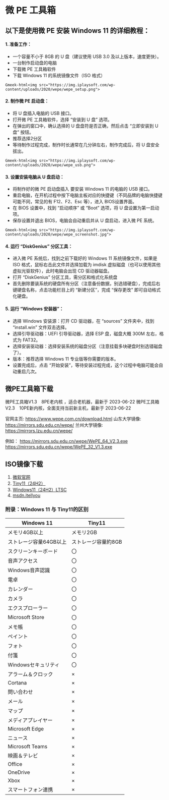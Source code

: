 # 微 PE 工具箱

## 以下是使用微 PE 安装 Windows 11 的详细教程：

#### 1. 准备工作：
   - 一个容量不小于 8GB 的 U 盘（建议使用 USB 3.0 及以上版本，速度更快）。
   - 一台制作启动盘的电脑
   - 下载微 PE 工具箱软件
   - 下载 Windows 11 的系统镜像文件（ISO 格式）

`Gmeek-html<img src="https://img.iplaysoft.com/wp-content/uploads/2020/wepe/wepe_setup.png">`

#### 2. 制作微 PE 启动盘：
   - 将 U 盘插入电脑的 USB 接口。
   - 打开微 PE 工具箱软件，选择 “安装到 U 盘” 选项。
   - 在弹出的窗口中，确认选择的 U 盘盘符是否正确，然后点击 “立即安装到 U 盘” 按钮。
   - 推荐选择2分区
   - 等待制作过程完成，制作时长通常在几分钟左右，制作完成后，将 U 盘安全拔出。
 
`Gmeek-html<img src="https://img.iplaysoft.com/wp-content/uploads/2020/wepe/wepe_usb.png">`


#### 3. 设置安装电脑从 U 盘启动：
   - 将制作好的微 PE 启动盘插入 要安装 Windows 11 的电脑的 USB 接口。
   - 重启电脑，在开机过程中按下电脑主板对应的快捷键（不同品牌的电脑快捷键可能不同，常见的有 F12、F2、Esc 等），进入 BIOS设置界面。
   - 在 BIOS 设置中，找到 “启动顺序” 或 “Boot” 选项，将 U 盘设置为第一启动项。
   - 保存设置并退出 BIOS，电脑会自动重启并从 U 盘启动，进入微 PE 系统。

`Gmeek-html<img src="https://img.iplaysoft.com/wp-content/uploads/2020/wepe/wepe_screenshot.jpg">`

#### 4. 运行 “DiskGenius” 分区工具：
   - 进入微 PE 系统后，找到之前下载好的 Windows 11 系统镜像文件，如果是 ISO 格式，鼠标右击此文件并选择加载为 imdisk 虚拟磁盘（也可以使用其他虚拟光驱软件），此时电脑会出现 CD 驱动器磁盘。
   - 打开 “DiskGenius” 分区工具，需分区和格式化系统盘 
   - 首先删除要装系统的硬盘所有分区（注意备份数据，别选错硬盘），完成后右键硬盘名称，点击功能栏目上的 “新建分区”，完成 “保存更改” 即可自动格式化硬盘。


#### 5. 运行 “Windows 安装器”：
   - 选择 Windows 安装源：打开 CD 驱动器，在 “sources” 文件夹中，找到 “install.win” 文件双击选择。
   - 选择引导驱动器：UEFI 引导驱动器，选择 ESP 盘，磁盘大概 300M 左右，格式为 FAT32。
   - 选择安装驱动器：选择安装系统的磁盘分区（注意挂载多块硬盘时别选错磁盘了）。
   - 版本：推荐选择 Windows 11 专业版等你需要的版本。
   - 设置完成后，点击 “开始安装”，等待安装过程完成，这个过程中电脑可能会自动重启几次。


## 微PE工具箱下载
微PE工具箱V1.3　8PE老内核 ，适合老机器，最新于 2023-06-22
微PE工具箱V2.3　10PE新内核，全面支持当前新主机，最新于 2023-06-22

官网主页: https://www.wepe.com.cn/download.html
山东大学镜像: https://mirrors.sdu.edu.cn/wepe/
兰州大学镜像: https://mirrors.lzu.edu.cn/wepe/

例如：
https://mirrors.sdu.edu.cn/wepe/WePE_64_V2.3.exe
https://mirrors.sdu.edu.cn/wepe/WePE_32_V1.3.exe


## ISO镜像下载
1.  [微软官网](https://www.microsoft.com/zh-cn/software-download)
2.  [Tiny11（24H2）](https://archive.org/details/tiny11-2409)
3.  [Windows11（24H2）LTSC](https://archive.org/details/26100-ltsc-x64-enus)
4.  [msdn.itellyou](https://msdn.itellyou.cn/)



###  附录：Windows 11 与 Tiny11的区别

Windows 11 | Tiny11
-- | --
メモリ4GB以上 | メモリ2GB
ストレージ容量64GB以上 | ストレージ容量約8GB
スクリーンキーボード | 〇
音声アクセス | 〇
Windows音声認識 | 〇
電卓 | 〇
カレンダー | 〇
カメラ | 〇
エクスプローラー | 〇
Microsoft Store | 〇
メモ帳 | 〇
ペイント | 〇
フォト | 〇
付箋 | 〇
Windowsセキュリティ | 〇
アラーム＆クロック | ×
Cortana | ×
問い合わせ | ×
メール | ×
マップ | ×
メディアプレイヤー | ×
Microsoft Edge | ×
ニュース | ×
Microsoft Teams | ×
映画＆テレビ | ×
Office | ×
OneDrive | ×
Xbox | ×
スマートフォン連携 | ×

